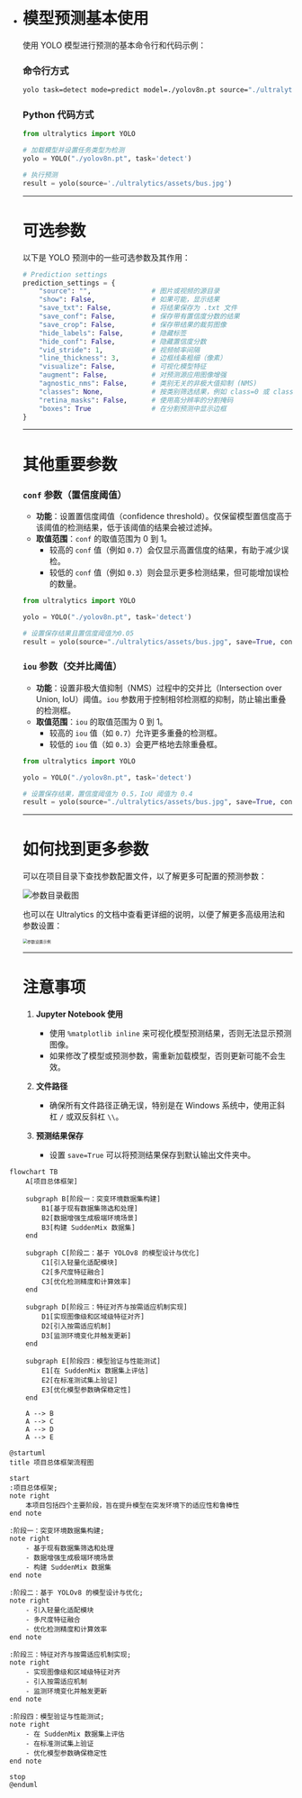 - # 模型预测基本使用

  使用 YOLO 模型进行预测的基本命令行和代码示例：

  ### 命令行方式

  ```bash
  yolo task=detect mode=predict model=./yolov8n.pt source="./ultralytics/assets/bus.jpg"
  ```

  ### Python 代码方式

  ```python
  from ultralytics import YOLO
  
  # 加载模型并设置任务类型为检测
  yolo = YOLO("./yolov8n.pt", task='detect')
  
  # 执行预测
  result = yolo(source='./ultralytics/assets/bus.jpg')
  ```

  ---

  # 可选参数

  以下是 YOLO 预测中的一些可选参数及其作用：

  ```python
  # Prediction settings
  prediction_settings = {
      "source": "",               # 图片或视频的源目录
      "show": False,              # 如果可能，显示结果
      "save_txt": False,          # 将结果保存为 .txt 文件
      "save_conf": False,         # 保存带有置信度分数的结果
      "save_crop": False,         # 保存带结果的裁剪图像
      "hide_labels": False,       # 隐藏标签
      "hide_conf": False,         # 隐藏置信度分数
      "vid_stride": 1,            # 视频帧率间隔
      "line_thickness": 3,        # 边框线条粗细（像素）
      "visualize": False,         # 可视化模型特征
      "augment": False,           # 对预测源应用图像增强
      "agnostic_nms": False,      # 类别无关的非极大值抑制 (NMS)
      "classes": None,            # 按类别筛选结果，例如 class=0 或 class=[0,2,3]
      "retina_masks": False,      # 使用高分辨率的分割掩码
      "boxes": True               # 在分割预测中显示边框
  }
  ```

  ---

  # 其他重要参数

  ### `conf` 参数（置信度阈值）

  - **功能**：设置置信度阈值（confidence threshold）。仅保留模型置信度高于该阈值的检测结果，低于该阈值的结果会被过滤掉。
  - **取值范围**：`conf` 的取值范围为 0 到 1。
    - 较高的 `conf` 值（例如 `0.7`）会仅显示高置信度的结果，有助于减少误检。
    - 较低的 `conf` 值（例如 `0.3`）则会显示更多检测结果，但可能增加误检的数量。

  ```python
  from ultralytics import YOLO
  
  yolo = YOLO("./yolov8n.pt", task='detect')
  
  # 设置保存结果且置信度阈值为0.05
  result = yolo(source="./ultralytics/assets/bus.jpg", save=True, conf=0.05)
  ```

  ### `iou` 参数（交并比阈值）

  - **功能**：设置非极大值抑制（NMS）过程中的交并比（Intersection over Union, IoU）阈值。`iou` 参数用于控制相邻检测框的抑制，防止输出重叠的检测框。
  - **取值范围**：`iou` 的取值范围为 0 到 1。
    - 较高的 `iou` 值（如 `0.7`）允许更多重叠的检测框。
    - 较低的 `iou` 值（如 `0.3`）会更严格地去除重叠框。

  ```python
  from ultralytics import YOLO
  
  yolo = YOLO("./yolov8n.pt", task='detect')
  
  # 设置保存结果，置信度阈值为 0.5，IoU 阈值为 0.4
  result = yolo(source="./ultralytics/assets/bus.jpg", save=True, conf=0.5, iou=0.4)
  ```

  ---

  # 如何找到更多参数

  可以在项目目录下查找参数配置文件，以了解更多可配置的预测参数：

  ![参数目录截图](https://leafalice-image.oss-cn-hangzhou.aliyuncs.com/img/image-20241110145027827.png)

  也可以在 Ultralytics 的文档中查看更详细的说明，以便了解更多高级用法和参数设置：

  <img src="https://leafalice-image.oss-cn-hangzhou.aliyuncs.com/img/image-20241110150938395.png" alt="参数设置示例" style="zoom:50%;" />

  ---

  # 注意事项

  1. **Jupyter Notebook 使用**
     - 使用 `%matplotlib inline` 来可视化模型预测结果，否则无法显示预测图像。
     - 如果修改了模型或预测参数，需重新加载模型，否则更新可能不会生效。

  2. **文件路径**
     - 确保所有文件路径正确无误，特别是在 Windows 系统中，使用正斜杠 `/` 或双反斜杠 `\\`。

  3. **预测结果保存**
     - 设置 `save=True` 可以将预测结果保存到默认输出文件夹中。


```mermaid
flowchart TB
    A[项目总体框架]

    subgraph B[阶段一：突变环境数据集构建]
        B1[基于现有数据集筛选和处理]
        B2[数据增强生成极端环境场景]
        B3[构建 SuddenMix 数据集]
    end

    subgraph C[阶段二：基于 YOLOv8 的模型设计与优化]
        C1[引入轻量化适配模块]
        C2[多尺度特征融合]
        C3[优化检测精度和计算效率]
    end

    subgraph D[阶段三：特征对齐与按需适应机制实现]
        D1[实现图像级和区域级特征对齐]
        D2[引入按需适应机制]
        D3[监测环境变化并触发更新]
    end

    subgraph E[阶段四：模型验证与性能测试]
        E1[在 SuddenMix 数据集上评估]
        E2[在标准测试集上验证]
        E3[优化模型参数确保稳定性]
    end

    A --> B
    A --> C
    A --> D
    A --> E
```

```
@startuml
title 项目总体框架流程图

start
:项目总体框架;
note right
    本项目包括四个主要阶段，旨在提升模型在突发环境下的适应性和鲁棒性
end note

:阶段一：突变环境数据集构建;
note right
    - 基于现有数据集筛选和处理
    - 数据增强生成极端环境场景
    - 构建 SuddenMix 数据集
end note

:阶段二：基于 YOLOv8 的模型设计与优化;
note right
    - 引入轻量化适配模块
    - 多尺度特征融合
    - 优化检测精度和计算效率
end note

:阶段三：特征对齐与按需适应机制实现;
note right
    - 实现图像级和区域级特征对齐
    - 引入按需适应机制
    - 监测环境变化并触发更新
end note

:阶段四：模型验证与性能测试;
note right
    - 在 SuddenMix 数据集上评估
    - 在标准测试集上验证
    - 优化模型参数确保稳定性
end note

stop
@enduml
```

